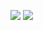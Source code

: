 

![](https://user-images.githubusercontent.com/507615/90595977-95e70e80-e220-11ea-864a-6a61adaff212.png)
![](https://komarev.com/ghpvc/?username=virtualRony&color=dc143c)
